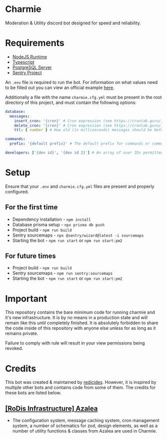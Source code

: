 # Charmie

Moderation & Utility discord bot designed for speed and reliability.

# Requirements

- [NodeJS Runtime](https://nodejs.org/en)
- [Typescript](https://www.typescriptlang.org/)
- [PostgreSQL Server](https://www.postgresql.org/)
- [Sentry Project](https://sentry.io/welcome/)

An `.env` file is required to run the bot. For information on what values need to be filled out you can view an official example [here](https://github.com/charmie-dev/charmie/blob/main/.env.example).

Additionally a file with the name `charmie.cfg.yml` must be present in the root directory of this project, and must contain the following options:

```yaml
database:
  messages:
    insert_cron: '{cron}' # Cron expression (see https://crontab.guru/).
    delete_cron: '{cron}' # Cron expression (see https://crontab.guru/)
    ttl: { number } # How old (in milliseconds) messages should be before being deleted from the database.

commands:
  prefix: '{default prefix}' # The default prefix for commands or commands in DMs.

developers: ['{dev id}', '{dev id 2}'] # An array of user IDs permitted to run commands of the "Developer" category.
```

# Setup

Ensure that your `.env` and `charmie.cfg.yml` files are present and properly configured.

## For the first time

- Dependency installation - `npm install`
- Database prisma setup - `npx prisma db push`
- Project build - `npm run build`
- Sentry sourcemaps - `npx @sentry/wizard@latest -i sourcemaps`
- Starting the bot - `npm run start` or `npm run start:pm2`

## For future times

- Project build - `npm run build`
- Sentry sourcemaps - `npm run sentry:sourcemaps`
- Starting the bot - `npm run start` or `npm run start:pm2`

# Important

This repository contains the bare minimum code for running charmie and it's new infrastructure. It is by no means in a production state and will remain like this until completely finished. It is absolutely forbidden to share the code inside of this repository with anyone else unless for as long as it remains private.

Failure to comply with rule will result in your view permissions being revoked.

# Credits

This bot was created & maintained by [redicides](https://github.com/redicides). However, it is inspired by multiple other bots and contains code from some of them. The credits for these bots are listed below.

## [[RoDis Infrastructure] Azalea](https://github.com/Rodis-Infrastructure/Azalea)

- The configuration system, message caching system, cron management system, a number of schematics for zod, design elements, as well as a number of utility functions & classes from Azalea are used in Charmie.
